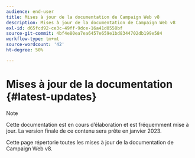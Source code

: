 ```yaml
---
audience: end-user
title: Mises à jour de la documentation de Campaign Web v8
description: Mises à jour de la documentation de Campaign Web v8
exl-id: d65fcd92-ce3c-49ff-9dce-16a41d0558bf
source-git-commit: 4bf4e80ea7ea6457e659e1bd8344702db199e584
workflow-type: tm+mt
source-wordcount: '42'
ht-degree: 50%

---
```


# Mises à jour de la documentation {#latest-updates}

>[!NOTE]
>
>Cette documentation est en cours d’élaboration et est fréquemment mise à jour. La version finale de ce contenu sera prête en janvier 2023.

Cette page répertorie toutes les mises à jour de la documentation de Campaign Web v8.
